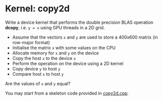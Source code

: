 # Kernel: copy2d

Write a device kernel that performs the double precision BLAS operation
**dcopy**, i.e. `y = x` using GPU threads in a 2D grid.

- Assume that the vectors `x` and `y` are used to store a 400x600 matrix (in row-major format)
- Initialise the matrix `x` with some values on the CPU
- Allocate memory for `x` and `y` on the device
- Copy the host `x` to the device `x`
- Perform the operation on the device using a 2D kernel
- Copy device `y` to host `y`
- Compare host `x` to host `y`

Are the values of `x` and `y` equal?

You may start from a skeleton code provided in [copy2d.cpp](copy2d.cpp).
